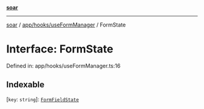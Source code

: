 [**soar**](../../../../README.md)

***

[soar](../../../../modules.md) / [app/hooks/useFormManager](../README.md) / FormState

# Interface: FormState

Defined in: app/hooks/useFormManager.ts:16

## Indexable

\[`key`: `string`\]: [`FormFieldState`](FormFieldState.md)
